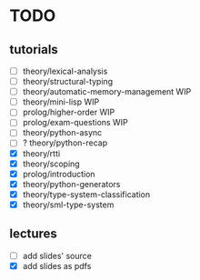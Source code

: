 # TODO

## tutorials

- [ ] theory/lexical-analysis
- [ ] theory/structural-typing
- [ ] theory/automatic-memory-management WIP
- [ ] theory/mini-lisp WIP
- [ ] prolog/higher-order WIP
- [ ] prolog/exam-questions WIP
- [ ] theory/python-async
- [ ] ? theory/python-recap
- [X] theory/rtti
- [X] theory/scoping
- [X] prolog/introduction
- [X] theory/python-generators
- [X] theory/type-system-classification
- [X] theory/sml-type-system

## lectures

- [ ] add slides' source
- [X] add slides as pdfs
